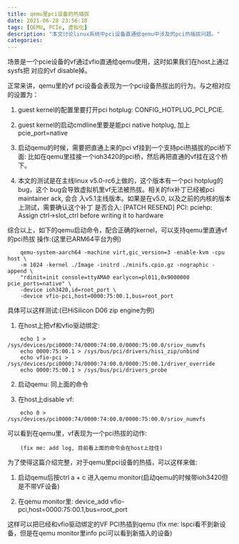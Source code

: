 ```yaml
---
title: qemu里pci设备的热插拔
date: 2021-06-28 23:56:18
tags: [QEMU, PCIe, 虚拟化]
description: "本文讨论linux系统中pci设备直通给qemu中涉及的pci热插拔问题。"
categories:
---
```


场景是一个pcie设备的vf通过vfio直通给qemu使用，这时如果我们在host上通过sysfs把
对应的vf disable掉。

正常来讲，qemu里的vf pci设备会表现为一个pci设备热拔出的行为。与之相对应的设置为：

 1. guest kernel的配置里要打开pci hotplug: CONFIG_HOTPLUG_PCI_PCIE.

 2. guest kernel的启动cmdline里要是能pci native hotplug, 加上pcie_port=native

 3. 启动qemu的时候，需要把直通上来的pci vf挂到一个支持pci热插拔的pci桥下面:
    比如在qemu里挂接一个ioh3420的pci桥，然后再把直通的vf挂在这个桥下。

 4. 本文的测试是在主线linux v5.0-rc6上做的，这个版本有一个pci hotplug的bug，这个
    bug会导致虚拟机里vf无法被热拔。相关的fix补丁已经被pci maintainer ack, 会合
    入v5.1主线版本。如果是在v5.0, 以及之前的内核的版本上测试，需要确认这个补丁
    是否合入:
        [PATCH RESEND] PCI: pciehp: Assign ctrl->slot_ctrl before writing it to hardware

 综合以上，如下的qemu启动命令，配合正确的kernel，可以支持qemu里直通vf的pci热拔
 操作:(这里已ARM64平台为例)
```
	qemu-system-aarch64 -machine virt,gic_version=3 -enable-kvm -cpu host \
	-m 1024 -kernel ./Image -initrd ./minifs.cpio.gz -nographic -append \
	"rdinit=init console=ttyAMA0 earlycon=pl011,0x9000000 pcie_ports=native" \
	-device ioh3420,id=root_port \
	-device vfio-pci,host=0000:75:00.1,bus=root_port
```

具体可以这样测试:(已HiSilicon D06 zip engine为例)

 1. 在host上把vf和vfio驱动绑定:
```
	echo 1 > /sys/devices/pci0000:74/0000:74:00.0/0000:75:00.0/sriov_numvfs
	echo 0000:75:00.1 > /sys/bus/pci/drivers/hisi_zip/unbind
	echo vfio-pci > /sys/devices/pci0000:74/0000:74:00.0/0000:75:00.1/driver_override
	echo 0000:75:00.1 > /sys/bus/pci/drivers_probe
```

 2. 启动qemu: 同上面的命令

 3. 在host上disable vf:
```
	echo 0 > /sys/devices/pci0000:74/0000:74:00.0/0000:75:00.0/sriov_numvfs
```
    
 可以看到在qemu里，vf表现为一个pci热拔的动作:
```
    (fix me: add log, 目前看上面的命令会在host上挂住)
```

为了使得这篇介绍完整，对于qemu里pci设备的热插，可以这样来做:

 1. 启动qemu后按ctrl a + c 进入qemu monitor(启动qemu的时候带ioh3420但是不带VF设备)

 2. 在qemu monitor里: device_add vfio-pci,host=0000:75:00.1,bus=root_port

 这样可以把已经和vfio驱动绑定的VF PCI热插到qemu
 (fix me: lspci看不到新设备，但是在qemu monitor里info pci可以看到新插入的设备)
